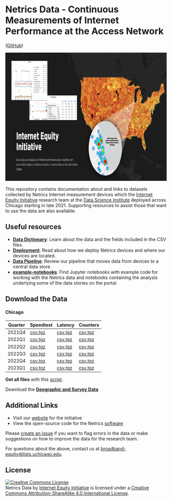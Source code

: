 # Netrics Data - Continuous Measurements of Internet Performance at the Access Network

([GitHub](https://github.com/internet-equity/netrics-data))

<p align='center'><img src='assets/images/netrics-data-hero.jpg' width='750' height='400' alt='Image of a map with data displayed on it and a heat map of Netrics device deployments with some charts of netrics data displayed on a Grafana dashboard and accompanying text that says Internet Equity Initiative data about and analysis of Internet performance and reliability with actionable insights to address inequity in communities across the United States.' vertical-align='middle'></p>

This repository contains documentation about and links to datasets collected by Netrics Internet measurement devices which the [Internet Equity Initiative](https://internetequity.uchicago.edu/) research team at the [Data Science Institute](http://datascience.uchicago.edu/) deployed across Chicago starting in late 2021. Supporting resources to assist those that want to use the data are also available.

## Useful resources
- **[Data Dictionary](./documentation/netrics-data-dictionary.md)**: Learn about the data and the fields included in the CSV files.
- **[Deployment](./documentation/netrics-deployment.md)**: Read about how we deploy Netrics devices and where our devices are located.
- **[Data Pipeline](./documentation/netrics-data-pipeline.md)**: Review our pipeline that moves data from devices to a central data store.
- **[example-notebooks](https://github.com/internet-equity/netrics-data/blob/main/example-notebooks)**: Find Jupyter notebooks with example code for working with the Netrics data and notebooks containing the analysis underlying some of the data stories on the portal.

## Download the Data

#### Chicago

| Quarter | Speedtest | Latency | Counters |
| ---     | ---       | ---     | ---      |
| 2021Q4  | [csv.tgz](https://abbott.cs.uchicago.edu:8081/chicago/netrics_speedtest_2021Q4.tgz) | [csv.tgz](https://abbott.cs.uchicago.edu:8081/chicago/netrics_latency_2021Q4.tgz) | [csv.tgz](https://abbott.cs.uchicago.edu:8081/chicago/netrics_counter_2021Q4.tgz) |
| 2022Q1  | [csv.tgz](https://abbott.cs.uchicago.edu:8081/chicago/netrics_speedtest_2022Q1.tgz) | [csv.tgz](https://abbott.cs.uchicago.edu:8081/chicago/netrics_latency_2022Q1.tgz) | [csv.tgz](https://abbott.cs.uchicago.edu:8081/chicago/netrics_counter_2022Q1.tgz) |
| 2022Q2  | [csv.tgz](https://abbott.cs.uchicago.edu:8081/chicago/netrics_speedtest_2022Q2.tgz) | [csv.tgz](https://abbott.cs.uchicago.edu:8081/chicago/netrics_latency_2022Q2.tgz) | [csv.tgz](https://abbott.cs.uchicago.edu:8081/chicago/netrics_counter_2022Q2.tgz) |
| 2022Q3  | [csv.tgz](https://abbott.cs.uchicago.edu:8081/chicago/netrics_speedtest_2022Q3.tgz) | [csv.tgz](https://abbott.cs.uchicago.edu:8081/chicago/netrics_latency_2022Q3.tgz) | [csv.tgz](https://abbott.cs.uchicago.edu:8081/chicago/netrics_counter_2022Q3.tgz) |
| 2022Q4  | [csv.tgz](https://abbott.cs.uchicago.edu:8081/chicago/netrics_speedtest_2022Q4.tgz) | [csv.tgz](https://abbott.cs.uchicago.edu:8081/chicago/netrics_latency_2022Q4.tgz) | [csv.tgz](https://abbott.cs.uchicago.edu:8081/chicago/netrics_counter_2022Q4.tgz) | 
| 2023Q1  | [csv.tgz](https://abbott.cs.uchicago.edu:8081/chicago/netrics_speedtest_2023Q1.tgz) | [csv.tgz](https://abbott.cs.uchicago.edu:8081/chicago/netrics_latency_2023Q1.tgz) | [csv.tgz](https://abbott.cs.uchicago.edu:8081/chicago/netrics_counter_2023Q1.tgz) |

**Get all files** with this [script](https://abbott.cs.uchicago.edu:8081/chicago/wgetall.sh).

Download the **[Geographic and Survey Data](https://uchicago.box.com/s/uqfh8u78zz5kab2lpggy4ko2cestmnhn)**

## Additional Links

- Visit our [website](https://internetequity.uchicago.edu/) for the initiative
- View the open-source code for the Netrics [software](https://github.com/chicago-cdac/nm-exp-active-netrics)

Please [create an issue](https://github.com/chicago-cdac/netrics-data/issues) if you want to flag errors in the data or make suggestions on how to improve the data for the research team.

For questions about the above, contact us at [broadband-equity@lists.uchicago.edu](mailto:broadband-equity@lists.uchicago.edu).

## License

<a rel="license" href="http://creativecommons.org/licenses/by-sa/4.0/"><img alt="Creative Commons License" style="border-width:0" src="https://i.creativecommons.org/l/by-sa/4.0/88x31.png" /></a><br /><span xmlns:dct="http://purl.org/dc/terms/" property="dct:title">Netrics Data</span> by <a xmlns:cc="http://creativecommons.org/ns#" href="https://internetequity.uchicago.edu/" property="cc:attributionName" rel="cc:attributionURL">Internet Equity Initiative</a> is licensed under a <a rel="license" href="http://creativecommons.org/licenses/by-sa/4.0/">Creative Commons Attribution-ShareAlike 4.0 International License</a>.
